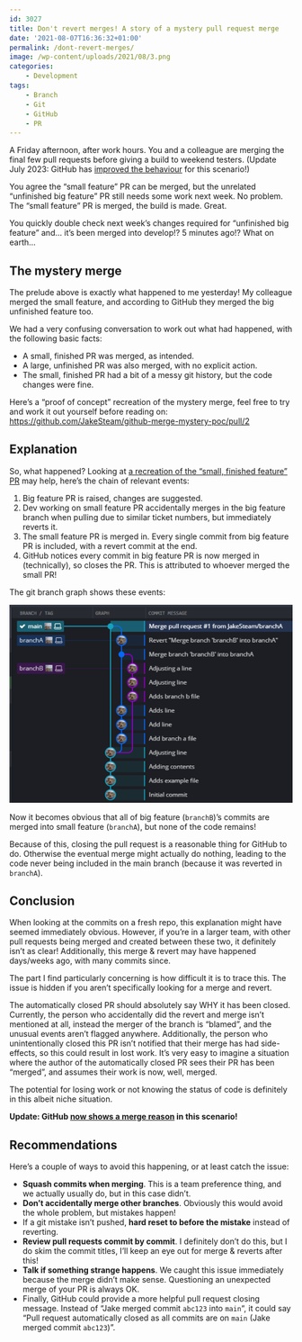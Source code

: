 ```yaml
---
id: 3027
title: Don't revert merges! A story of a mystery pull request merge
date: '2021-08-07T16:36:32+01:00'
permalink: /dont-revert-merges/
image: /wp-content/uploads/2021/08/3.png
categories:
    - Development
tags:
    - Branch
    - Git
    - GitHub
    - PR
---
```


A Friday afternoon, after work hours. You and a colleague are merging the final few pull requests before giving a build to weekend testers. (Update July 2023: GitHub has [improved the behaviour](https://github.blog/changelog/2023-09-26-more-details-provided-when-a-pull-request-is-merged-indirectly-or-is-still-processing-updates/) for this scenario!)

You agree the “small feature” PR can be merged, but the unrelated “unfinished big feature” PR still needs some work next week. No problem. The “small feature” PR is merged, the build is made. Great.

You quickly double check next week’s changes required for “unfinished big feature” and… it’s been merged into develop!? 5 minutes ago!? What on earth…

## The mystery merge

The prelude above is exactly what happened to me yesterday! My colleague merged the small feature, and according to GitHub they merged the big unfinished feature too.

We had a very confusing conversation to work out what had happened, with the following basic facts:

- A small, finished PR was merged, as intended.
- A large, unfinished PR was also merged, with no explicit action.
- The small, finished PR had a bit of a messy git history, but the code changes were fine.

Here’s a “proof of concept” recreation of the mystery merge, feel free to try and work it out yourself before reading on: <https://github.com/JakeSteam/github-merge-mystery-poc/pull/2>

## Explanation

So, what happened? Looking at [a recreation of the “small, finished feature” PR](https://github.com/JakeSteam/github-merge-mystery-poc/pull/1) may help, here’s the chain of relevant events:

1. Big feature PR is raised, changes are suggested.
2. Dev working on small feature PR accidentally merges in the big feature branch when pulling due to similar ticket numbers, but immediately reverts it.
3. The small feature PR is merged in. Every single commit from big feature PR is included, with a revert commit at the end.
4. GitHub notices every commit in big feature PR is now merged in (technically), so closes the PR. This is attributed to whoever merged the small PR!

The git branch graph shows these events:

[![gitkraken branch diagram](/wp-content/uploads/2021/08/3.png)](/wp-content/uploads/2021/08/3.png)

Now it becomes obvious that all of big feature (`branchB`)’s commits are merged into small feature (`branchA`), but none of the code remains!

Because of this, closing the pull request is a reasonable thing for GitHub to do. Otherwise the eventual merge might actually do nothing, leading to the code never being included in the main branch (because it was reverted in `branchA`).

## Conclusion

When looking at the commits on a fresh repo, this explanation might have seemed immediately obvious. However, if you’re in a larger team, with other pull requests being merged and created between these two, it definitely isn’t as clear! Additionally, this merge &amp; revert may have happened days/weeks ago, with many commits since.

The part I find particularly concerning is how difficult it is to trace this. The issue is hidden if you aren’t specifically looking for a merge and revert.

The automatically closed PR should absolutely say WHY it has been closed. Currently, the person who accidentally did the revert and merge isn’t mentioned at all, instead the merger of the branch is “blamed”, and the unusual events aren’t flagged anywhere. Additionally, the person who unintentionally closed this PR isn’t notified that their merge has had side-effects, so this could result in lost work. It’s very easy to imagine a situation where the author of the automatically closed PR sees their PR has been “merged”, and assumes their work is now, well, merged.

The potential for losing work or not knowing the status of code is definitely in this albeit niche situation.

**Update: GitHub [now shows a merge reason](https://github.blog/changelog/2023-09-26-more-details-provided-when-a-pull-request-is-merged-indirectly-or-is-still-processing-updates/) in this scenario!**

## Recommendations

Here’s a couple of ways to avoid this happening, or at least catch the issue:

- **Squash commits when merging**. This is a team preference thing, and we actually usually do, but in this case didn’t.
- **Don’t accidentally merge other branches**. Obviously this would avoid the whole problem, but mistakes happen!
- If a git mistake isn’t pushed, **hard reset to before the mistake** instead of reverting.
- **Review pull requests commit by commit**. I definitely don’t do this, but I do skim the commit titles, I’ll keep an eye out for merge &amp; reverts after this!
- **Talk if something strange happens**. We caught this issue immediately because the merge didn’t make sense. Questioning an unexpected merge of your PR is always OK.
- Finally, GitHub could provide a more helpful pull request closing message. Instead of “Jake merged commit `abc123` into `main`“, it could say “Pull request automatically closed as all commits are on `main` (Jake merged commit `abc123`)”.